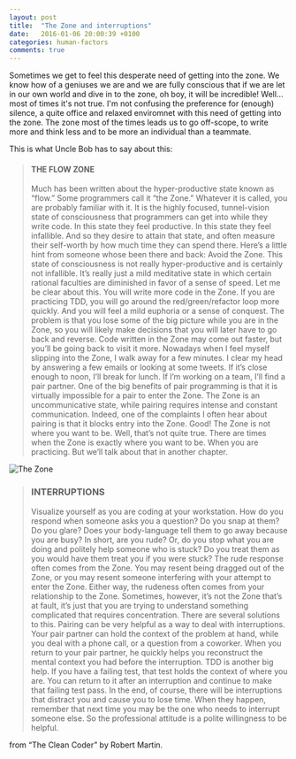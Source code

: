 ```yaml
---
layout: post
title:  "The Zone and interruptions"
date:   2016-01-06 20:00:39 +0100
categories: human-factors
comments: true
---
```


Sometimes we get to feel this desperate need of getting into the zone. We know how of a geniuses we are and we are fully conscious that if we are let in our own world and dive in to the zone, oh boy, it will be incredible!
Well... most of times it's not true. I'm not confusing the preference for (enough) silence, a quite office and relaxed enviromnet with this need of getting into the zone.
The zone most of the times leads us to go off-scope, to write more and think less and to be more an individual than a teammate. 


This is what Uncle Bob has to say about this:

> #### **THE FLOW ZONE**
>Much has been written about the hyper-productive state known as “flow.” Some programmers call it “the Zone.” Whatever it is called, you are probably familiar with it. It is the highly focused, tunnel-vision state of consciousness that programmers can get into while they write code. In this state they feel productive. In this state they feel infallible. And so they desire to attain that state, and often measure their self-worth by how much time they can spend there.
>Here’s a little hint from someone whose been there and back: Avoid the Zone. This state of consciousness is not really hyper-productive and is certainly not infallible. It’s really just a mild meditative state in which certain rational faculties are diminished in favor of a sense of speed.
>Let me be clear about this. You will write more code in the Zone. If you are practicing TDD, you will go around the red/green/refactor loop more quickly. And you will feel a mild euphoria or a sense of conquest. The problem is that you lose some of the big picture while you are in the Zone, so you will likely make decisions that you will later have to go back and reverse. Code written in the Zone may come out faster, but you’ll be going back to visit it more.
>Nowadays when I feel myself slipping into the Zone, I walk away for a few minutes. I clear my head by answering a few emails or looking at some tweets. If it’s close enough to noon, I’ll break for lunch. If I’m working on a team, I’ll find a pair partner.
>One of the big benefits of pair programming is that it is virtually impossible for a pair to enter the Zone. The Zone is an uncommunicative state, while pairing requires intense and constant communication. Indeed, one of the complaints I often hear about pairing is that it blocks entry into the Zone. Good! The Zone is not where you want to be.
>Well, that’s not quite true. There are times when the Zone is exactly where you want to be. When you are practicing. But we’ll talk about that in another chapter.

![](https://giant.gfycat.com/FlimsyFatGlowworm.gif "The Zone")

> ### **INTERRUPTIONS**
>
>Visualize yourself as you are coding at your workstation. How do you respond when someone asks you a question? Do you snap at them? Do you glare? Does your body-language tell them to go away because you are busy? In short, are you rude? Or, do you stop what you are doing and politely help someone who is stuck? Do you treat them as you would have them treat you if you were stuck?
>The rude response often comes from the Zone. You may resent being dragged out of the Zone, or you may resent someone interfering with your attempt to enter the Zone. Either way, the rudeness often comes from your relationship to the Zone.
>Sometimes, however, it’s not the Zone that’s at fault, it’s just that you are trying to understand something complicated that requires concentration. There are several solutions to this.
>Pairing can be very helpful as a way to deal with interruptions. Your pair partner can hold the context of the problem at hand, while you deal with a phone call, or a question from a coworker. When you return to your pair partner, he quickly helps you reconstruct the mental context you had before the interruption.
>TDD is another big help. If you have a failing test, that test holds the context of where you are. You can return to it after an interruption and continue to make that failing test pass.
>In the end, of course, there will be interruptions that distract you and cause you to lose time. When they happen, remember that next time you may be the one who needs to interrupt someone else. So the professional attitude is a polite willingness to be helpful.

 

from “The Clean Coder” by Robert Martin.